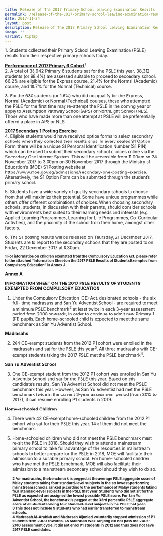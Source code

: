 ```yaml
---
title: Release of The 2017 Primary School Leaving Examination Results
permalink: /release-of-the-2017-primary-school-leaving-examination-results/
date: 2017-11-24
layout: post
description: Release of The 2017 Primary School Leaving Examination Results
image: ""
variant: tiptap
---
```

<p>1. Students collected their Primary School Leaving Examination (PSLE)
results from their respective primary schools today.</p>
<p><strong><u>Performance of 2017 Primary 6 Cohort</u></strong><sup>1</sup>
<br>2. A total of 38,942 Primary 6 students sat for the PSLE this year. 38,312
students (or 98.4%) are assessed suitable to proceed to secondary school.
66.2% are eligible for the Express course, 21.4% for the Normal (Academic)
course, and 10.7% for the Normal (Technical) course.</p>
<p>3. For the 630 students (or 1.6%) who did not qualify for the Express,
Normal (Academic) or Normal (Technical) courses, those who attempted the
PSLE for the first time may re-attempt the PSLE in the coming year or apply
to Assumption Pathway School (APS) or NorthLight School (NLS). Those who
have made more than one attempt at PSLE will be preferentially offered
a place in APS or NLS.</p>
<p><strong><u>2017 Secondary 1 Posting Exercise</u></strong>
<br>4. Eligible students would have received option forms to select secondary
schools when they collected their results slips. In every sealed S1 Option
Form, there will be a unique S1 Personal Identification Number (S1 PIN)
which can be used to submit their secondary school choices online via the
Secondary One Internet System. This will be accessible from 11.00am on
24 November 2017 to 3.00pm on 30 November 2017 through the Ministry of
Education’s (MOE) S1 Posting website at https://www.moe.gov.sg/admissions/secondary-one-posting-exercise.
Alternatively, the S1 Option Form can be submitted through the student’s
primary school.</p>
<p>5. Students have a wide variety of quality secondary schools to choose
from that will maximize their potential. Some have unique programmes while
others offer different combinations of choices. When choosing secondary
schools, students, in discussion with their parents, should consider schools
with environments best suited to their learning needs and interests (e.g.
Applied Learning Programmes, Learning for Life Programmes, Co-Curricular
Activities), and the proximity of the school from their home, amongst other
factors.</p>
<p>6. The S1 posting results will be released on Thursday, 21 December 2017.
Students are to report to the secondary schools that they are posted to
on Friday, 22 December 2017 at 8.30am.</p>
<p><strong><sub>1 For information on children exempted from the Compulsory Education Act, please refer to the attached “Information Sheet on the 2017 PSLE Results of Students Exempted from Compulsory Education” in Annex A.</sub></strong>
</p>
<p><strong>Annex A</strong>
</p>
<p><strong>INFORMATION SHEET ON THE 2017 PSLE RESULTS OF STUDENTS EXEMPTED FROM COMPULSORY EDUCATION</strong>
</p>
<ol data-tight="true" class="tight">
<li>
<p>Under the Compulsory Education (CE) Act, designated schools - the six
full- time madrasahs and San Yu Adventist School - are required to meet
a minimum PSLE benchmark<sup>2</sup> at least twice in each 3-year assessment
period from 2008 onwards, in order to continue to admit new Primary 1 (P1)
pupils. Each home-schooled child is expected to meet the same benchmark
as San Yu Adventist School.</p>
</li>
</ol>
<p><strong>Madrasahs</strong>
</p>
<ol start="2" data-tight="true" class="tight">
<li>
<p>264 CE-exempt students from the 2012 P1 cohort were enrolled in the madrasahs
and sat for the PSLE this year<sup>3</sup>. All three madrasahs with CE-exempt
students taking the 2017 PSLE met the PSLE benchmark<sup>4</sup>.</p>
</li>
</ol>
<p><strong>San Yu Adventist School</strong>
</p>
<ol start="3" data-tight="true" class="tight">
<li>
<p>One CE-exempt student from the 2012 P1 cohort was enrolled in San Yu Adventist
School and sat for the PSLE this year. Based on this candidate’s results,
San Yu Adventist School did not meet the PSLE benchmark this year. However,
as San Yu Adventist had met the PSLE benchmark twice in the current 3-year
assessment period (from 2015 to 2017), it can resume enrolling P1 students
in 2019.</p>
</li>
</ol>
<p><strong>Home-schooled Children</strong>
</p>
<ol start="4" data-tight="true" class="tight">
<li>
<p>There were 42 CE-exempt home-schooled children from the 2012 P1 cohort
who sat for their PSLE this year. 14 of them did not meet the benchmark.</p>
</li>
</ol>
<p></p>
<ol start="5" data-tight="true" class="tight">
<li>
<p>Home-schooled children who did not meet the PSLE benchmark must re-sit
the PSLE in 2018. Should they wish to attend a mainstream primary school
to take full advantage of the resources in mainstream schools to better
prepare for the PSLE in 2018, MOE will facilitate their admission to a
suitable primary school. For home- schooled children who have met the PSLE
benchmark, MOE will also facilitate their admission to a mainstream secondary
school should they wish to do so.
<br>
<br><strong><sub>2 For madrasahs, the benchmark is pegged at the average PSLE aggregate score of Malay students taking four standard-level subjects in the six lowest-performing mainstream schools, ranked according to the performance of Malay students taking four standard-level subjects in the PSLE that year. Students who did not sit for the PSLE as expected are assigned the lowest possible PSLE score. For San Yu Adventist School, the benchmark is pegged at the 33rd percentile PSLE aggregate score of all students taking four standard-level subjects in the PSLE that year.</sub></strong>
<br><strong><sub>3 This does not include 9 students who had earlier transferred to mainstream schools.</sub></strong>
<br><strong><sub>4 Madrasah Al-Arabiah and Madrasah Aljunied voluntarily stopped admission of P1 students from 2009 onwards. As Madrasah Wak Tanjong did not pass the 2008-2010 assessment cycle, it did not enrol P1 students in 2012 and thus does not have 2017 PSLE candidates.</sub></strong>
</p>
</li>
</ol>
<p>&nbsp;</p>
